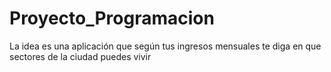 # Proyecto_Programacion
 La idea es una aplicación que según tus ingresos mensuales te diga en que sectores de la ciudad puedes vivir
